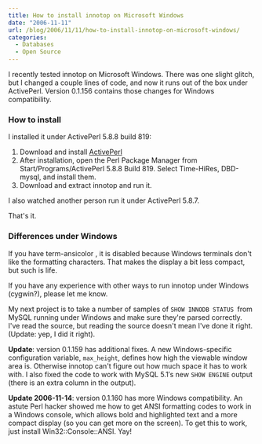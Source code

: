 ```yaml
---
title: How to install innotop on Microsoft Windows
date: "2006-11-11"
url: /blog/2006/11/11/how-to-install-innotop-on-microsoft-windows/
categories:
  - Databases
  - Open Source
---
```

I recently tested innotop on Microsoft Windows. There was one slight glitch, but I changed a couple lines of code, and now it runs out of the box under ActivePerl. Version 0.1.156 contains those changes for Windows compatibility.

### How to install

I installed it under ActivePerl 5.8.8 build 819:

1.  Download and install [ActivePerl](http://www.activestate.com/)
2.  After installation, open the Perl Package Manager from Start/Programs/ActivePerl 5.8.8 Build 819. Select Time-HiRes, DBD-mysql, and install them.
3.  Download and extract innotop and run it.

I also watched another person run it under ActivePerl 5.8.7.

That's it.

### Differences under Windows

If you have term-ansicolor , it is disabled because Windows terminals don't like the formatting characters. That makes the display a bit less compact, but such is life.

If you have any experience with other ways to run innotop under Windows (cygwin?), please let me know.

My next project is to take a number of samples of `SHOW INNODB STATUS `from MySQL running under Windows and make sure they're parsed correctly. I've read the source, but reading the source doesn't mean I've done it right. (Update: yep, I did it right).

**Update**: version 0.1.159 has additional fixes. A new Windows-specific configuration variable, `max_height`, defines how high the viewable window area is. Otherwise innotop can't figure out how much space it has to work with. I also fixed the code to work with MySQL 5.1&#8242;s new `SHOW ENGINE` output (there is an extra column in the output).

**Update 2006-11-14**: version 0.1.160 has more Windows compatibility. An astute Perl hacker showed me how to get ANSI formatting codes to work in a Windows console, which allows bold and highlighted text and a more compact display (so you can get more on the screen). To get this to work, just install Win32::Console::ANSI. Yay!


